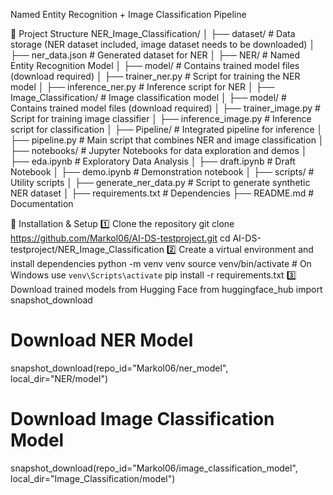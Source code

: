 Named Entity Recognition + Image Classification Pipeline


📂 Project Structure
NER_Image_Classification/
│
├── dataset/  # Data storage (NER dataset included, image dataset needs to be downloaded)
│   ├── ner_data.json  # Generated dataset for NER
│
├── NER/  # Named Entity Recognition Model
│   ├── model/  # Contains trained model files (download required)
│   ├── trainer_ner.py  # Script for training the NER model
│   ├── inference_ner.py  # Inference script for NER
│
├── Image_Classification/  # Image classification model
│   ├── model/  # Contains trained model files (download required)
│   ├── trainer_image.py  # Script for training image classifier
│   ├── inference_image.py  # Inference script for classification
│
├── Pipeline/  # Integrated pipeline for inference
│   ├── pipeline.py  # Main script that combines NER and image classification
│
├── notebooks/  # Jupyter Notebooks for data exploration and demos
│   ├── eda.ipynb  # Exploratory Data Analysis
│   ├── draft.ipynb  # Draft Notebook
│   ├── demo.ipynb  # Demonstration notebook
│
├── scripts/  # Utility scripts
│   ├── generate_ner_data.py  # Script to generate synthetic NER dataset
│
├── requirements.txt  # Dependencies
├── README.md  # Documentation

🔧 Installation & Setup
1️⃣ Clone the repository
git clone https://github.com/Markol06/AI-DS-testproject.git
cd AI-DS-testproject/NER_Image_Classification
2️⃣ Create a virtual environment and install dependencies
python -m venv venv
source venv/bin/activate  # On Windows use `venv\Scripts\activate`
pip install -r requirements.txt
3️⃣ Download trained models from Hugging Face
from huggingface_hub import snapshot_download

# Download NER Model
snapshot_download(repo_id="Markol06/ner_model", local_dir="NER/model")

# Download Image Classification Model
snapshot_download(repo_id="Markol06/image_classification_model", local_dir="Image_Classification/model")

